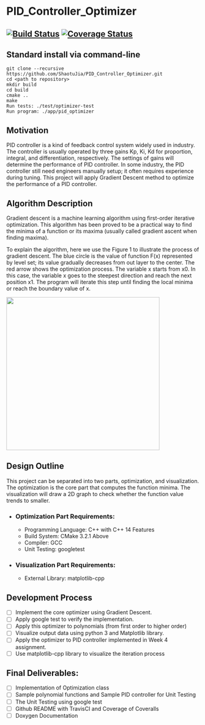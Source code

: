 # PID_Controller_Optimizer
[![Build Status](https://travis-ci.org/ShaotuJia/PID_Controller_Optimizer.svg?branch=master)](https://travis-ci.org/ShaotuJia/PID_Controller_Optimizer.svg?branch=master)
[![Coverage Status](https://coveralls.io/repos/github/ShaotuJia/PID_Controller_Optimizer/badge.svg?branch=master)](https://coveralls.io/github/ShaotuJia/PID_Controller_Optimizer?branch=master)
---

## Standard install via command-line
```
git clone --recursive https://github.com/ShaotuJia/PID_Controller_Optimizer.git
cd <path to repository>
mkdir build
cd build
cmake ..
make
Run tests: ./test/optimizer-test
Run program: ./app/pid_optimizer
```

## Motivation

PID controller is a kind of feedback control system widely used in industry. The controller is usually operated by three gains Kp, Ki, Kd for proportion, integral, and differentiation, respectively. The settings of gains will determine the performance of PID controller. In some industry, the PID controller still need engineers manually setup; it often requires experience during tuning. This project will apply Gradient Descent method to optimize the performance of a PID controller. 

## Algorithm Description

Gradient descent is a machine learning algorithm using first-order iterative optimization. This algorithm has been proved to be a practical way to find the minima of a function or its maxima (usually called gradient ascent when finding maxima).

To explain the algorithm, here we use the Figure 1 to illustrate the process of gradient descent. The blue circle is the value of function F(x) represented by level set; its value gradually decreases from out layer to the center. The red arrow shows the optimization process. The variable x starts from x0. In this case, the variable x goes to the steepest direction and reach the next position x1. The program will iterate this step until finding the local minima or reach the boundary value of x.  

<img src="https://upload.wikimedia.org/wikipedia/commons/f/ff/Gradient_descent.svg" width=400 height=400>

## Design Outline
This project can be separated into two parts, optimization, and visualization. The optimization is the core part that computes the function minima. The visualization will draw a 2D graph to check whether the function value trends to smaller.
* ### Optimization Part Requirements:
  * Programming Language: C++ with C++ 14 Features
  * Build System: CMake 3.2.1 Above
  * Compiler: GCC
  * Unit Testing: googletest
* ### Visualization Part Requirements:
  * External Library: matplotlib-cpp 

## Development Process
- [ ] Implement the core optimizer using Gradient Descent. 
- [ ] Apply google test to verify the implementation.
- [ ] Apply this optimizer to polynomials (from first order to higher order)
- [ ] Visualize output data using python 3 and Matplotlib library. 
- [ ] Apply the optimizer to PID controller implemented in Week 4 assignment. 
- [ ] Use matplotlib-cpp library to visualize the iteration process

## Final Deliverables:
- [ ] Implementation of Optimization class
- [ ] Sample polynomial functions and Sample PID controller for Unit Testing
- [ ] The Unit Testing using google test
- [ ] Github README with TravisCI and Coverage of Coveralls
- [ ] Doxygen Documentation
